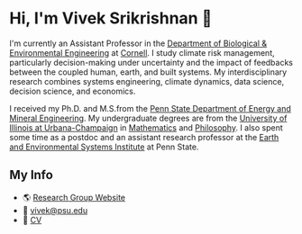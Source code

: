 # Hi, I'm Vivek Srikrishnan :wave:

<!--
**vsrikrish/vsrikrish** is a ✨ _special_ ✨ repository because its `README.md` (this file) appears on your GitHub profile. 
-->

I'm currently an Assistant Professor in the [Department of Biological & Environmental Engineering](https://bee.cals.cornell.edu) at [Cornell](https://www.cornell.edu). I study climate risk management, particularly decision-making under uncertainty and the impact of feedbacks between the coupled human, earth, and built systems. My interdisciplinary research combines systems engineering, climate dynamics, data science, decision science, and economics.

I received my Ph.D. and M.S.from the [Penn State Department of Energy and Mineral Engineering](https://eme.psu.edu). My undergraduate degrees are from the [University of Illinois at Urbana-Champaign](https://www.illinois.edu) in [Mathematics](https://math.illinois.edu) and [Philosophy](https://philosophy.illinois.edu/). I also spent some time as a postdoc and an assistant research professor at the [Earth and Environmental Systems Institute](https://eesi.psu.edu) at Penn State.

## My Info

* :earth_americas: [Research Group Website](https://viveks.bee.cornell.edu)
* :email: vivek@psu.edu
* :page_facing_up: [CV](https://viveks.me/assets/pdf/Srikrishnan-CV.pdf)
